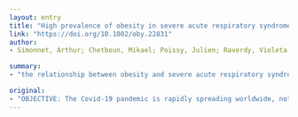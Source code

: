 ```yaml
---
layout: entry
title: "High prevalence of obesity in severe acute respiratory syndrome coronavirus-2 (SARS-CoV-2) requiring invasive mechanical ventilation"
link: "https://doi.org/10.1002/oby.22831"
author:
- Simonnet, Arthur; Chetboun, Mikael; Poissy, Julien; Raverdy, Violeta; Noulette, Jerome; Duhamel, Alain; Labreuche, Julien; Mathieu, Daniel; Pattou, Francois; Jourdain, Merce

summary:
- "the relationship between obesity and severe acute respiratory syndrome coronavirus-2 (SARS-CoV-2) has not been fully documented. Obesity (BMI >30 kg/m2) and severe obesity were present in 47.6% and 28.2% of cases. The proportion of patients who required IMV increased with BMI categories. In multivariate logistic regression, the need for IMV was significantly associated with male sex and BMI (p0.05), independent of age, diabetes, and hypertension. Covid-19 pandemic is rapidly spreading worldwide is not yet known.. severe."

original:
- "OBJECTIVE: The Covid-19 pandemic is rapidly spreading worldwide, notably in Europe and North America, where obesity is highly prevalent. The relation between obesity and severe acute respiratory syndrome coronavirus-2 (SARS-CoV-2) has not been fully documented. METHODS: In this retrospective cohort study we analyzed the relationship between clinical characteristics, including body mass index (BMI),??and the requirement for invasive mechanical ventilation (IMV) in 124 consecutive patients admitted in intensive care for SARS-CoV-2, in a single French center. RESULTS: Obesity (BMI >30 kg/m2) and severe obesity (BMI >35 kg/m2) were present in 47.6% and 28.2% of cases, respectively. Overall, 85 patients (68.6%) required IMV. The proportion of patients who required IMV increased with BMI categories (p<0.01, Chi square test for trend), and it was greatest in patients with BMI >35 kg/m2 (85.7%). In multivariate logistic regression, the need for IMV was significantly associated with male sex (p<0.05) and BMI (p<0.05), independent of age, diabetes, and hypertension. The odds ratio for IMV in patients with BMI >35 kg/m2 vs patients with BMI <25 kg/m2 was??7.36 (1.63-33.14; p=0.02) CONCLUSION: The present study showed a high frequency of obesity among patients admitted in intensive care for SARS-CoV-2. Disease severity increased with BMI. Obesity is a risk factor for SARS-CoV-2 severity requiring increased attention to preventive measures in susceptible individuals."
---
```


